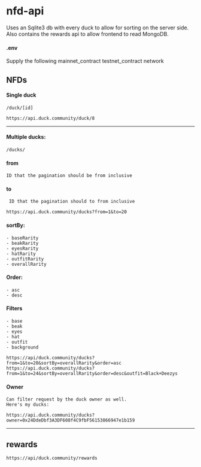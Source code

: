 # nfd-api


Uses an Sqlite3 db with every duck to allow for sorting on the server side.
Also contains the rewards api to allow frontend to read MongoDB.

#### .env

Supply the following
    mainnet_contract
    testnet_contract
    network

## NFDs

#### Single duck

    /duck/[id]

```https://api.duck.community/duck/8```

-----

#### Multiple ducks:
    /ducks/

#### from
    ID that the pagination should be from inclusive


#### to
     ID that the pagination should to from inclusive

```https://api.duck.community/ducks?from=1&to=20```

#### sortBy:
    - baseRarity
    - beakRarity
    - eyesRarity
    - hatRarity
    - outfitRarity
    - overallRarity

#### Order:
    - asc
    - desc

#### Filters
    - base
    - beak
    - eyes
    - hat
    - outfit
    - background


```https://api/duck.community/ducks?from=1&to=20&sortBy=overallRarity&order=asc```    
```https://api.duck.community/ducks?from=1&to=24&sortBy=overallRarity&order=desc&outfit=Black+Deezys```

#### Owner
    Can filter request by the duck owner as well.
    Here's my ducks:

```https://api.duck.community/ducks?owner=0x24DdeDbf3A3DF608f4C9fbF56153866947e1b159```

-----

## rewards
```https://api/duck.community/rewards```
